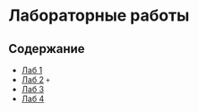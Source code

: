 # Лабораторные работы

## Содержание

- [Лаб 1](./lab1/README.md)
- [Лаб 2](./lab2/README.md) `+`
- [Лаб 3](./lab3/README.md)
- [Лаб 4](./lab4/README.md)
